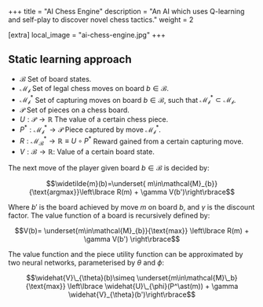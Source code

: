 +++
title = "AI Chess Engine"
description = "An AI which uses Q-learning and self-play to discover novel chess tactics."
weight = 2

[extra]
local_image = "ai-chess-engine.jpg"
+++


## Static learning approach
- $\mathcal{B}$ Set of board states.
- $\mathcal{M_{b}}$ Set of legal chess moves on board $b\in\mathcal{B}$.
- $\mathcal{M_{b}^\ast}$ Set of capturing moves on board $b\in\mathcal{B}$, such that $\mathcal{M_{b}^\ast}\subset\mathcal{M_{b}}$.
- $\mathcal{P}$ Set of pieces on a chess board.
- $U: \mathcal{P}\to \mathbb{R}$ The value of a certain chess piece.
- $P^*: \mathcal{M_{b}^\ast}\to \mathcal{P}$ Piece captured by move $\mathcal{M_{b}^\ast}$.
- $R: \mathcal{M_{B}^\ast}\to \mathbb{R} \equiv U \circ P^\ast$ Reward gained from a certain capturing move.
- $V: \mathcal{B}\to \mathbb{R}$: Value of a certain board state.

The next move of the player given board $b\in\mathcal{B}$ is decided by:

$$\widetilde{m}(b)=\underset{ m\in\mathcal{M}_{b}}{\text{argmax}}\left\lbrace R(m) + \gamma V(b')\right\rbrace$$

Where $b'$ is the board achieved by move $m$ on board $b$, and $\gamma$ is the discount factor. The value function of a board is recursively defined by:

$$V(b)= \underset{m\in\mathcal{M}_{b}}{\text{max}} \left\lbrace R(m) + \gamma V(b') \right\rbrace$$

The value function and the piece utility function can be approximated by two neural networks, parameterised by $\theta$ and $\phi$:

$$\widehat{V}\_{\theta}(b)\simeq \underset{m\in\mathcal{M}\_b}{\text{max}} \left\lbrace \widehat{U}\_{\phi}(P^\ast(m)) + \gamma \widehat{V}_{\theta}(b')\right\rbrace$$
